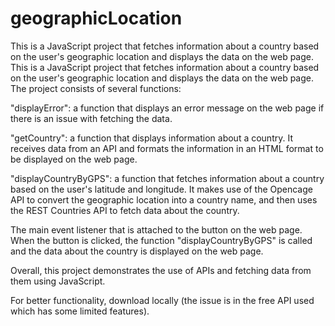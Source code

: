 # geographicLocation
This is a JavaScript project that fetches information about a country based on the user's geographic location and displays the data on the web page. 
This is a JavaScript project that fetches information about a country based on the user's geographic location and displays the data on the web page. The project consists of several functions:

"displayError": a function that displays an error message on the web page if there is an issue with fetching the data.

"getCountry": a function that displays information about a country. It receives data from an API and formats the information in an HTML format to be displayed on the web page.

"displayCountryByGPS": a function that fetches information about a country based on the user's latitude and longitude. It makes use of the Opencage API to convert the geographic location into a country name, and then uses the REST Countries API to fetch data about the country.

The main event listener that is attached to the button on the web page. When the button is clicked, the function "displayCountryByGPS" is called and the data about the country is displayed on the web page.

Overall, this project demonstrates the use of APIs and fetching data from them using JavaScript.

For better functionality, download locally (the issue is in the free API used which has some limited features).
